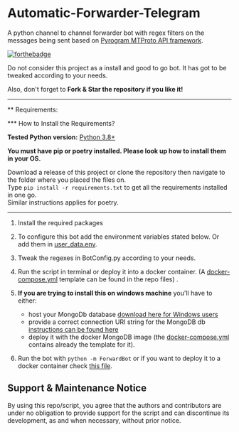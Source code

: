 # Automatic-Forwarder-Telegram
A python channel to channel forwarder bot with regex filters on the messages being sent based on [Pyrogram MTProto API framework](https://github.com/pyrogram/pyrogram).


[![forthebadge](https://forthebadge.com/images/badges/made-with-python.svg)](https://forthebadge.com)

Do not consider this project as a install and good to go bot.
It has got to be tweaked according to your needs.<br>


Also, don't forget to **Fork & Star the repository if you like it!**

---

** Requirements:

*** How to Install the Requirements?

**Tested Python version:** [Python 3.8+](https://www.python.org/downloads/)

**You must have pip or poetry installed. Please look up how to install them in your OS.**

Download a release of this project or clone the repository then navigate to the
folder where you placed the files on. <br>
Type `pip install -r requirements.txt` to get all the requirements installed in one go. <br>
Similar instructions applies for poetry.


---

1. Install the required packages

2. To configure this bot add the environment variables stated below. Or add them in [user_data.env](user_data.env).

3. Tweak the regexes in BotConfig.py according to your needs.

4. Run the script in terminal or deploy it into a docker container. (A [docker-compose.yml](docker-compose.yml) template can be found in the repo files) .

5. **If you are trying to install this on windows machine** you'll have to either: <br>
    - host your MongoDb database [download here for Windows users](https://www.mongodb.com/try/download/community) 
    - provide a correct connection URI string for the MongoDB db [instructions can be found here](https://www.mongodb.com/docs/manual/reference/connection-string/) 
    - deploy it with the docker MongoDB image (the [docker-compose.yml](docker-compose.yml) contains already the template for it).

6. Run the bot with `python -m ForwardBot` or if you want to deploy it to a docker container check [this file](Commands_to_deploy_img_docker.txt).


## Support & Maintenance Notice

By using this repo/script, you agree that the authors and contributors are under no obligation to provide support for the script and can discontinue its development, 
as and when necessary, without prior notice.
